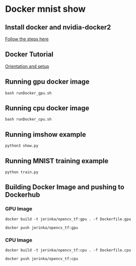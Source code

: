 # Docker mnist show

## Install docker and nvidia-docker2

[Follow the steps here](https://cnvrg.io/how-to-setup-docker-and-nvidia-docker-2-0-on-ubuntu-18-04/)

## Docker Tutorial

[Orientation and setup](https://docs.docker.com/get-started/)


## Running gpu docker image

```bash runDocker_gpu.sh```
 
## Running cpu docker image

```bash runDocker_cpu.sh```
 
 
## Running imshow example 

```python3 show.py```

## Running MNIST training example

```python train.py```



## Building Docker Image and pushing to Dockerhub

### GPU Image


```docker build -t jerinka/opencv_tf:gpu . -f Dockerfile.gpu```
```
docker push jerinka/opencv_tf:gpu
```
### CPU Image
```
docker build -t jerinka/opencv_tf:cpu . -f Dockerfile.cpu
```
```
docker push jerinka/opencv_tf:cpu
```

